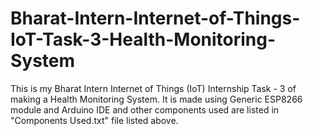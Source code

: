 # Bharat-Intern-Internet-of-Things-IoT-Task-3-Health-Monitoring-System

This is my Bharat Intern Internet of Things (IoT) Internship Task - 3 of making a Health Monitoring System. It is made using Generic ESP8266 module and Arduino IDE and other components used are listed in "Components Used.txt" file listed above.
 
